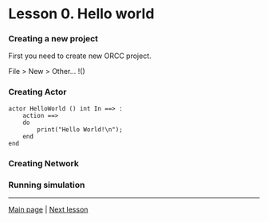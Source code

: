 # Lesson 0. Hello world

### Creating a new project
First you need to create new ORCC project. 

File > New > Other...
!()


### Creating Actor

```
actor HelloWorld () int In ==> :
	action ==>
	do
		print("Hello World!\n");
	end
end
```

### Creating Network

### Running simulation


---
[Main page](../../../../../../) | [Next lesson](../l01SimpleActor)
